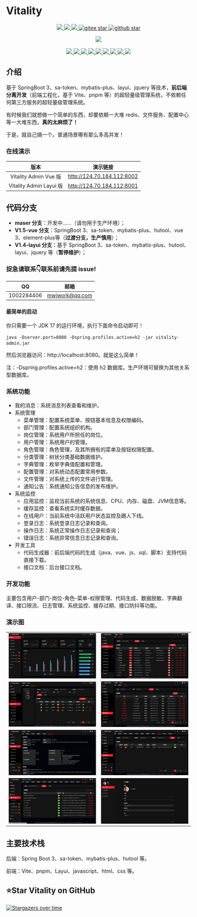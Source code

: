 # Vitality

<p align="center">	
	<a target="_blank" href="https://search.maven.org/search?q=g:%22com.github.mengweijin%22%20AND%20a:%22vitality-parent%22">
		<img src="https://img.shields.io/maven-central/v/com.github.mengweijin/vitality-parent" />
	</a>
	<a target="_blank" href="https://github.com/mengweijin/vitality/blob/master/LICENSE">
		<img src="https://img.shields.io/badge/license-Apache2.0-blue.svg" />
	</a>
	<a target="_blank" href="https://www.oracle.com/technetwork/java/javase/downloads/index.html">
		<img src="https://img.shields.io/badge/JDK-17-green.svg" />
	</a>
	<a target="_blank" href="https://gitee.com/mengweijin/vitality/stargazers">
		<img src="https://gitee.com/mengweijin/vitality/badge/star.svg?theme=dark" alt='gitee star'/>
	</a>
	<a target="_blank" href='https://github.com/mengweijin/vitality'>
		<img src="https://img.shields.io/github/stars/mengweijin/vitality.svg?style=social" alt="github star"/>
	</a>
</p>

<p align="center">
    <a target="_blank" href="https://sonarcloud.io/summary/overall?id=mengweijin_vitality&branch=master">
		<img src="https://sonarcloud.io/api/project_badges/quality_gate?project=mengweijin_vitality&branch=master" />
	</a>
</p>

<p align="center">
	<a target="_blank" href="https://sonarcloud.io/summary/overall?id=mengweijin_vitality&branch=master">
		<img src="https://sonarcloud.io/api/project_badges/measure?project=mengweijin_vitality&metric=alert_status&branch=master" />
	</a>
    <a target="_blank" href="https://sonarcloud.io/summary/overall?id=mengweijin_vitality&branch=master">
		<img src="https://sonarcloud.io/api/project_badges/measure?project=mengweijin_vitality&metric=reliability_rating&branch=master" />
	</a>
    <a target="_blank" href="https://sonarcloud.io/summary/overall?id=mengweijin_vitality&branch=master">
		<img src="https://sonarcloud.io/api/project_badges/measure?project=mengweijin_vitality&metric=security_rating&branch=master" />
	</a>
    <a target="_blank" href="https://sonarcloud.io/summary/overall?id=mengweijin_vitality&branch=master">
		<img src="https://sonarcloud.io/api/project_badges/measure?project=mengweijin_vitality&metric=sqale_rating&branch=master" />
	</a>
    <a target="_blank" href="https://sonarcloud.io/summary/overall?id=mengweijin_vitality&branch=master">
		<img src="https://sonarcloud.io/api/project_badges/measure?project=mengweijin_vitality&metric=vulnerabilities&branch=master" />
	</a>
    <a target="_blank" href="https://sonarcloud.io/summary/overall?id=mengweijin_vitality&branch=master">
		<img src="https://sonarcloud.io/api/project_badges/measure?project=mengweijin_vitality&metric=bugs&branch=master" />
	</a>
    <a target="_blank" href="https://sonarcloud.io/summary/overall?id=mengweijin_vitality&branch=master">
		<img src="https://sonarcloud.io/api/project_badges/measure?project=mengweijin_vitality&metric=ncloc&branch=master" />
	</a>
    <a target="_blank" href="https://sonarcloud.io/summary/overall?id=mengweijin_vitality&branch=master">
		<img src="https://sonarcloud.io/api/project_badges/measure?project=mengweijin_vitality&metric=duplicated_lines_density&branch=master" />
	</a>
    <a target="_blank" href="https://sonarcloud.io/summary/overall?id=mengweijin_vitality&branch=master">
		<img src="https://sonarcloud.io/api/project_badges/measure?project=mengweijin_vitality&metric=code_smells&branch=master" />
	</a>
    <a style="display: none;" target="_blank" href="https://sonarcloud.io/summary/overall?id=mengweijin_vitality&branch=master">
		<img src="https://sonarcloud.io/api/project_badges/measure?project=mengweijin_vitality&metric=coverage&branch=master" />
	</a>
</p>

## 介绍

基于 SpringBoot 3、sa-token、mybatis-plus、layui、jquery 等技术，**前后端分离开发**（前端工程化，基于 Vite、pnpm 等）的超轻量级管理系统，不依赖任何第三方服务的超轻量级管理系统。

有时候我们就想做一个简单的东西，却要依赖一大堆 redis、文件服务、配置中心等一大堆东西，**真的太麻烦了！**

于是，就自己搞一个。普通场景哪有那么多高并发！

### 在线演示
|           版本           |            演示链接            |
|:----------------------:|:--------------------------:|
|  Vitality Admin Vue 版  | http://124.70.184.112:8002 |
| Vitality Admin Layui 版 | http://124.70.184.112:8001 |

## 代码分支

* **maser 分支**：开发中......（请勿用于生产环境）；
* **V1.5-vue 分支**：SpringBoot 3、sa-token、mybatis-plus、hutool、vue 3、element-plus等（**过渡分支，生产慎用**）；
* **V1.4-layui 分支**：基于 SpringBoot 3、sa-token、mybatis-plus、hutool、layui、jquery 等（**暂停维护**）；


### 捉急请联系👇联系前请先提 issue!
|     QQ      |       邮箱        |
|:-----------:|:---------------:|
| 1002284406  | mwjwork@qq.com  |

#### 最简单的启动

你只需要一个 JDK 17 的运行环境，执行下面命令启动即可！

```shell
java -Dserver.port=8080 -Dspring.profiles.active=h2 -jar vitality-admin.jar
```

然后浏览器访问：http://localhost:8080。就是这么简单！

注：-Dspring.profiles.active=h2：使用 h2 数据库。生产环境可替换为其他关系型数据库。

### 系统功能

- 我的消息：系统消息列表查看和维护。
- 系统管理
  - 菜单管理：配置系统菜单、按钮基本信息及权限编码。
  - 部门管理：配置系统组织机构。
  - 岗位管理：系统用户所担任的岗位。
  - 用户管理：系统用户的管理。
  - 角色管理：角色管理，及其所拥有的菜单及按钮权限配置。
  - 分类管理：树状分类基础数据维护。
  - 字典管理：枚举字典值配置和管理。
  - 配置管理：对系统动态配置常用参数。
  - 文件管理：对系统上传的文件进行管理。
  - 通知公告：系统通知公告信息的发布维护。
- 系统监控 
  - 应用监控：监视当前系统的系统信息、CPU、内存、磁盘、JVM信息等。
  - 缓存监控：查看系统实时缓存数据。
  - 在线用户：当前系统中活跃用户状态监控及踢人下线。
  - 登录日志：系统登录日志记录和查询。
  - 操作日志：系统正常操作日志记录和查询；
  - 错误日志：系统异常信息日志记录和查询。
- 开发工具
  - 代码生成器：前后端代码的生成（java、vue、js、sql、脚本）支持代码直接下载。
  - 接口文档：后台接口文档。

### 开发功能

主要包含用户-部门-岗位-角色-菜单-权限管理、代码生成、数据脱敏、字典翻译、接口限流、日志管理、系统监控、缓存过期、接口防抖等功能。

### 演示图
|                                    |                                    |    
|-----------------------------------:|:-----------------------------------|
| ![image](docs/readme/images/1.png) | ![image](docs/readme/images/2.png) | 
| ![image](docs/readme/images/3.png) | ![image](docs/readme/images/4.png) | 
| ![image](docs/readme/images/5.png) | ![image](docs/readme/images/6.png) | 
| ![image](docs/readme/images/7.png) | ![image](docs/readme/images/8.png) | 


## 主要技术栈

后端：Spring Boot 3、sa-token、mybatis-plus、hutool 等。

前端：Vite、pnpm、Layui、javascript、html、css 等。

## ⭐Star Vitality on GitHub

[![Stargazers over time](https://starchart.cc/mengweijin/vitality.svg)](https://starchart.cc/mengweijin/vitality)
